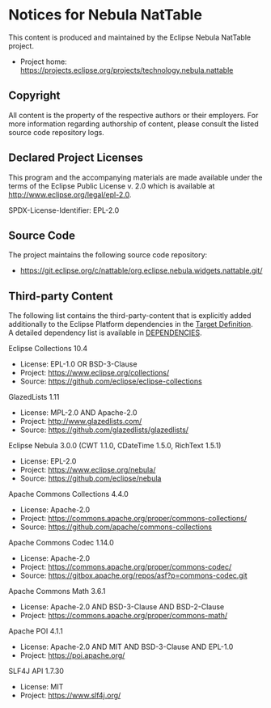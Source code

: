 # Notices for Nebula NatTable

This content is produced and maintained by the Eclipse Nebula NatTable project.

* Project home: https://projects.eclipse.org/projects/technology.nebula.nattable

## Copyright

All content is the property of the respective authors or their employers. For
more information regarding authorship of content, please consult the listed
source code repository logs.

## Declared Project Licenses

This program and the accompanying materials are made available under the terms
of the Eclipse Public License v. 2.0 which is available at
http://www.eclipse.org/legal/epl-2.0.

SPDX-License-Identifier: EPL-2.0

## Source Code

The project maintains the following source code repository:

* https://git.eclipse.org/c/nattable/org.eclipse.nebula.widgets.nattable.git/

## Third-party Content

The following list contains the third-party-content that is explicitly added additionally to the Eclipse Platform dependencies in the [Target Definition](target-platform/target-platform.target).  
A detailed dependency list is available in [DEPENDENCIES](DEPENDENCIES).

Eclipse Collections 10.4

 * License: EPL-1.0 OR BSD-3-Clause
 * Project: https://www.eclipse.org/collections/
 * Source: https://github.com/eclipse/eclipse-collections

GlazedLists 1.11

 * License: MPL-2.0 AND Apache-2.0
 * Project: http://www.glazedlists.com/
 * Source: https://github.com/glazedlists/glazedlists/

Eclipse Nebula 3.0.0 (CWT 1.1.0, CDateTime 1.5.0, RichText 1.5.1)

 * License: EPL-2.0
 * Project: https://www.eclipse.org/nebula/
 * Source: https://github.com/eclipse/nebula

Apache Commons Collections 4.4.0

 * License: Apache-2.0
 * Project: https://commons.apache.org/proper/commons-collections/
 * Source: https://github.com/apache/commons-collections

Apache Commons Codec 1.14.0

 * License: Apache-2.0
 * Project: https://commons.apache.org/proper/commons-codec/
 * Source: https://gitbox.apache.org/repos/asf?p=commons-codec.git

Apache Commons Math 3.6.1

 * License: Apache-2.0 AND BSD-3-Clause AND BSD-2-Clause
 * Project: https://commons.apache.org/proper/commons-math/

Apache POI 4.1.1

 * License: Apache-2.0 AND MIT AND BSD-3-Clause AND EPL-1.0
 * Project: https://poi.apache.org/

SLF4J API 1.7.30

 * License: MIT
 * Project: https://www.slf4j.org/